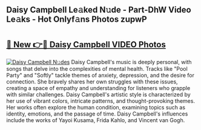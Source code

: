 ## Daisy Campbell Le𝚊ked N𝚞de - Part-DhW Video Le𝚊ks - Hot Onlyf𝚊ns Photos zupwP

# <h2><a href="http://ab76340.deff.icu/?id=Daisy+Campbell">🔗 New 👉🔴 Daisy Campbell VIDEO Photos</a></h2>

[![Daisy Campbell N𝚞des](https://i.imgur.com/rIISA9y.gif)](http://ab76340.deff.icu/?id=Daisy+Campbell)
Daisy Campbell's music is deeply personal, with songs that delve into the complexities of mental health. Tracks like "Pool Party" and "Softly" tackle themes of anxiety, depression, and the desire for connection. She bravely shares her own struggles with these issues, creating a space of empathy and understanding for listeners who grapple with similar challenges. Daisy Campbell's artistic style is characterized by her use of vibrant colors, intricate patterns, and thought-provoking themes. Her works often explore the human condition, examining topics such as identity, emotions, and the passage of time. Daisy Campbell's influences include the works of Yayoi Kusama, Frida Kahlo, and Vincent van Gogh.
